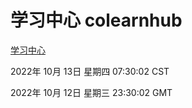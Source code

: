 # 学习中心 colearnhub
[学习中心](http://27.19.33.125:56308/colearnhub/)

2022年 10月 13日 星期四 07:30:02 CST

2022年 10月 12日 星期三 23:30:02 GMT
